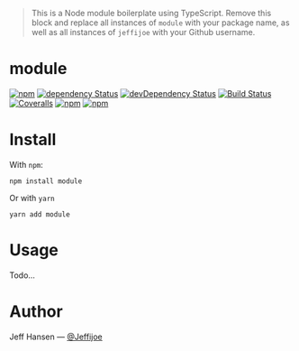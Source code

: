 > This is a Node module boilerplate using TypeScript. 
> Remove this block and replace all instances of `module` with your package name, as well as all instances of `jeffijoe` with your Github username.

# module

[![npm](https://img.shields.io/npm/v/module.svg?maxAge=1000)](https://www.npmjs.com/package/module)
[![dependency Status](https://img.shields.io/david/jeffijoe/module.svg?maxAge=1000)](https://david-dm.org/jeffijoe/module)
[![devDependency Status](https://img.shields.io/david/dev/jeffijoe/module.svg?maxAge=1000)](https://david-dm.org/jeffijoe/module)
[![Build Status](https://img.shields.io/travis/jeffijoe/module.svg?maxAge=1000)](https://travis-ci.org/jeffijoe/module)
[![Coveralls](https://img.shields.io/coveralls/jeffijoe/module.svg?maxAge=1000)](https://coveralls.io/github/jeffijoe/module)
[![npm](https://img.shields.io/npm/dt/module.svg?maxAge=1000)](https://www.npmjs.com/package/module)
[![npm](https://img.shields.io/npm/l/module.svg?maxAge=1000)](https://github.com/jeffijoe/module/blob/master/LICENSE.md)

# Install

With `npm`:

```
npm install module
```

Or with `yarn`

```
yarn add module
```

# Usage

Todo...

# Author

Jeff Hansen — [@Jeffijoe](https://twitter.com/Jeffijoe)
